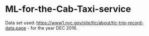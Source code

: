 # ML-for-the-Cab-Taxi-service


Data set used: https://www1.nyc.gov/site/tlc/about/tlc-trip-record-data.page - for the year DEC 2016.
